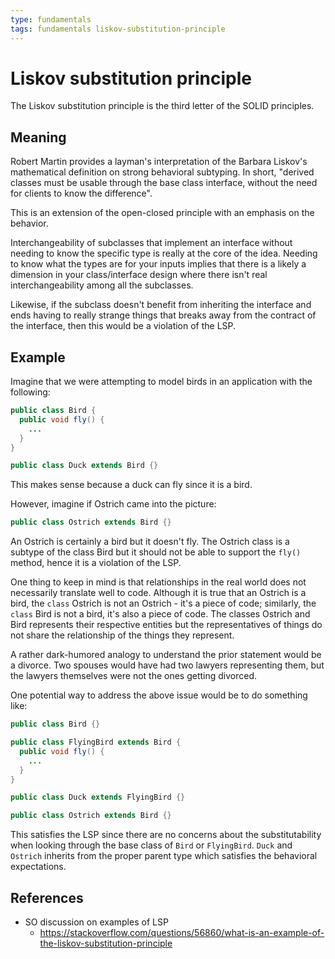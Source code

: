 ```yaml
---
type: fundamentals
tags: fundamentals liskov-substitution-principle
---
```


# Liskov substitution principle

The Liskov substitution principle is the third letter of the SOLID principles.

## Meaning

Robert Martin provides a layman's interpretation of the Barbara Liskov's mathematical definition on strong behavioral subtyping. In short, "derived classes must be usable through the base class interface, without the need for clients to know the difference".

This is an extension of the open-closed principle with an emphasis on the behavior.

Interchangeability of subclasses that implement an interface without needing to know the specific type is really at the core of the idea. Needing to know what the types are for your inputs implies that there is a likely a dimension in your class/interface design where there isn't real interchangeability among all the subclasses.

Likewise, if the subclass doesn't benefit from inheriting the interface and ends having to really strange things that breaks away from the contract of the interface, then this would be a violation of the LSP.

## Example

Imagine that we were attempting to model birds in an application with the following:

```java
public class Bird {
  public void fly() {
    ...
  }
}

public class Duck extends Bird {}
```

This makes sense because a duck can fly since it is a bird.

However, imagine if Ostrich came into the picture:

```java
public class Ostrich extends Bird {}
```

An Ostrich is certainly a bird but it doesn't fly. The Ostrich class is a subtype of the class Bird but it should not be able to support the `fly()` method, hence it is a violation of the LSP.

One thing to keep in mind is that relationships in the real world does not necessarily translate well to code. Although it is true that an Ostrich is a bird, the `class` Ostrich is not an Ostrich - it's a piece of code; similarly, the `class` Bird is not a bird, it's also a piece of code. The classes Ostrich and Bird represents their respective entities but the representatives of things do not share the relationship of the things they represent.

A rather dark-humored analogy to understand the prior statement would be a divorce. Two spouses would have had two lawyers representing them, but the lawyers themselves were not the ones getting divorced.

One potential way to address the above issue would be to do something like:

```java
public class Bird {}

public class FlyingBird extends Bird {
  public void fly() {
    ...
  }
}

public class Duck extends FlyingBird {}

public class Ostrich extends Bird {}
```

This satisfies the LSP since there are no concerns about the substitutability when looking through the base class of `Bird` or `FlyingBird`. `Duck` and `Ostrich` inherits from the proper parent type which satisfies the behavioral expectations.

## References

- SO discussion on examples of LSP
  - <https://stackoverflow.com/questions/56860/what-is-an-example-of-the-liskov-substitution-principle>

